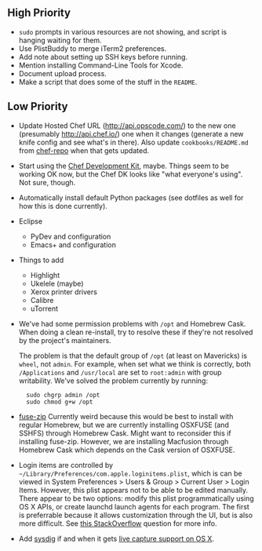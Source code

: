 High Priority
-------------

* `sudo` prompts in various resources are not showing, and script is hanging waiting for them.
* Use PlistBuddy to merge iTerm2 preferences.
* Add note about setting up SSH keys before running.
* Mention installing Command-Line Tools for Xcode.
* Document upload process.
* Make a script that does some of the stuff in the `README`.

Low Priority
------------

* Update Hosted Chef URL (http://api.opscode.com/) to the new one (presumably http://api.chef.io/) one when it changes (generate a new knife config and see what's in there). Also update `cookbooks/README.md` from [chef-repo](https://github.com/chef/chef-repo) when that gets updated.
* Start using the [Chef Development Kit](https://docs.chef.io/install_dk.html), maybe. Things seem to be working OK now, but the Chef DK looks like "what everyone's using". Not sure, though.
* Automatically install default Python packages (see dotfiles as well for how this is done currently).
* Eclipse
    * PyDev and configuration
    * Emacs+ and configuration
* Things to add
    * Highlight
    * Ukelele (maybe)
    * Xerox printer drivers
    * Calibre
    * uTorrent
* We've had some permission problems with `/opt` and Homebrew Cask. When doing a clean re-install, try to resolve these if they're not resolved by the project's maintainers.

  The problem is that the default group of `/opt` (at least on Mavericks) is `wheel`, not `admin`. For example, when set what we think is correctly, both `/Applications` and `/usr/local` are set to `root:admin` with group writability. We've solved the problem currently by running:

        sudo chgrp admin /opt
        sudo chmod g+w /opt

* [fuse-zip](https://code.google.com/p/fuse-zip/) Currently weird because this would be best to install with regular Homebrew, but we are currently installing OSXFUSE (and SSHFS) through Homebrew Cask. Might want to reconsider this if installing fuse-zip. However, we are installing Macfusion through Homebrew Cask which depends on the Cask version of OSXFUSE.
* Login items are controlled by `~/Library/Preferences/com.apple.loginitems.plist`, which is can be viewed in System Preferences > Users & Group > Current User > Login Items. However, this plist appears not to be able to be edited manually. There appear to be two options: modify this plist programmatically using OS X APIs, or create launchd launch agents for each program. The first is preferrable because it allows customization through the UI, but is also more difficult. See [this StackOverflow](http://stackoverflow.com/q/12086638) question for more info.
* Add [sysdig](http://www.sysdig.org/) if and when it gets [live capture support on OS X](https://github.com/draios/sysdig/wiki/How-to-Install-Sysdig-for-Windows-and-OSX).
